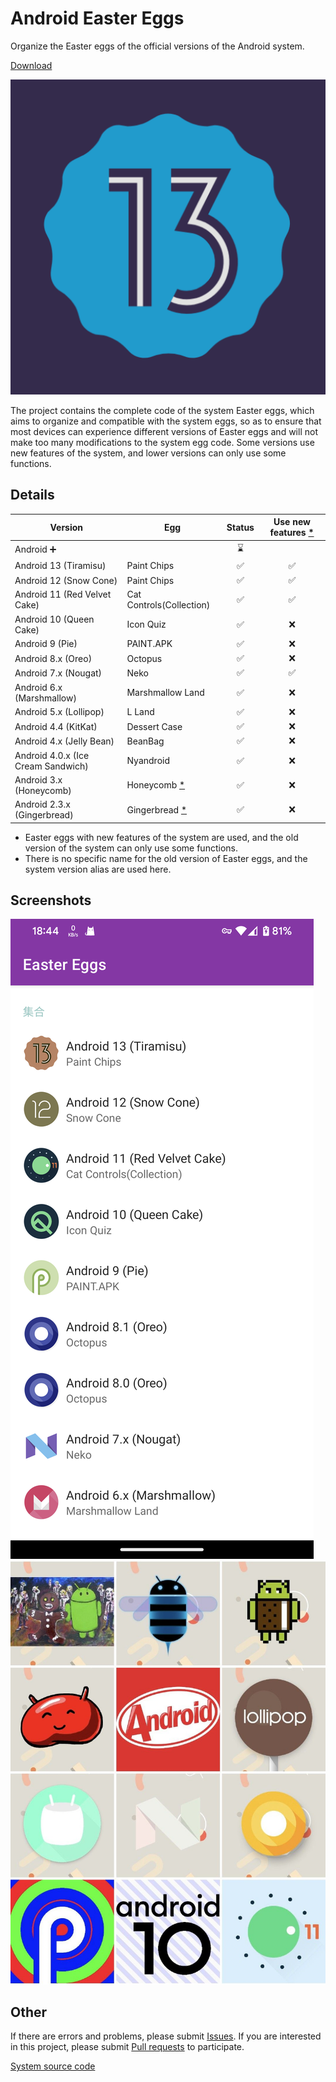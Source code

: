 # Android Easter Eggs

Organize the Easter eggs of the official versions of the Android system.

[Download](https://www.pgyer.com/eggs)

![icon](./app/src/main/ic_launcher-playstore.png)

The project contains the complete code of the system Easter eggs, which aims to organize and compatible with the system eggs, so as to ensure that most devices can experience different versions of Easter eggs and will not make too many modifications to the system egg code. Some versions use new features of the system, and lower versions can only use some functions.

## Details
| Version | Egg | Status | Use new features [*](#id_new_features) |
|---|---|:---:|:---:|
| Android ➕ |  | ⌛️ |  |
| Android 13 (Tiramisu) | Paint Chips | ✅ | ✅ |
| Android 12 (Snow Cone) | Paint Chips | ✅ | ✅ |
| Android 11 (Red Velvet Cake) | Cat Controls(Collection) | ✅ | ✅ |
| Android 10 (Queen Cake) | Icon Quiz | ✅ | ❌ |
| Android 9 (Pie) | PAINT.APK | ✅ | ❌ |
| Android 8.x (Oreo) | Octopus | ✅ | ❌ |
| Android 7.x (Nougat) | Neko | ✅ | ✅ |
| Android 6.x (Marshmallow) | Marshmallow Land | ✅ | ❌ |
| Android 5.x (Lollipop) | L Land | ✅ | ❌ |
| Android 4.4 (KitKat) | Dessert Case | ✅ | ❌ |
| Android 4.x (Jelly Bean) | BeanBag | ✅ | ❌ |
| Android 4.0.x (Ice Cream Sandwich) | Nyandroid | ✅ | ❌ |
| Android 3.x (Honeycomb) | Honeycomb [*](#id_egg_name) | ✅ | ❌ |
| Android 2.3.x (Gingerbread) | Gingerbread [*](#id_egg_name) | ✅ | ❌ |

* <span id='id_new_features'>Easter eggs with new features of the system are used, and the old version of the system can only use some functions.</span>
* <span id='id_egg_name'>There is no specific name for the old version of Easter eggs, and the system version alias are used here.</span>

## Screenshots
![Screenshots1](./images/Screenshot_20220820_184459.png)
![Screenshots2](./images/image.jpeg)

## Other

If there are errors and problems, please submit [Issues](https://github.com/hushenghao/AndroidEasterEggs/issues). If you are interested in this project, please submit [Pull requests](https://github.com/hushenghao/AndroidEasterEggs/pulls) to participate.

[System source code](https://github.com/aosp-mirror/platform_frameworks_base)
